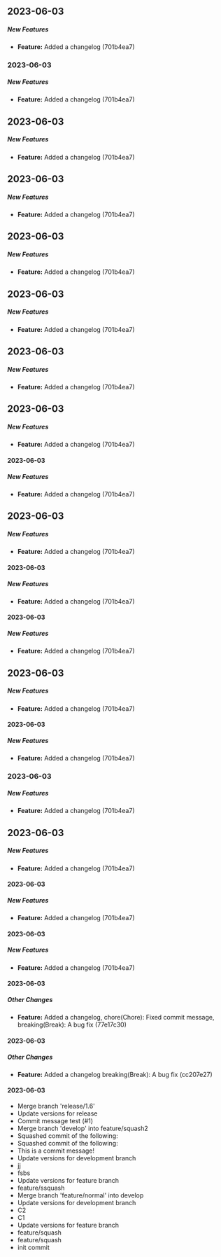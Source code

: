 ## 2023-06-03

##### New Features

* **Feature:**  Added a changelog (701b4ea7)

### 2023-06-03

##### New Features

* **Feature:**  Added a changelog (701b4ea7)

## 2023-06-03

##### New Features

* **Feature:**  Added a changelog (701b4ea7)

## 2023-06-03

##### New Features

* **Feature:**  Added a changelog (701b4ea7)

## 2023-06-03

##### New Features

* **Feature:**  Added a changelog (701b4ea7)

## 2023-06-03

##### New Features

* **Feature:**  Added a changelog (701b4ea7)

## 2023-06-03

##### New Features

* **Feature:**  Added a changelog (701b4ea7)

## 2023-06-03

##### New Features

* **Feature:**  Added a changelog (701b4ea7)

#### 2023-06-03

##### New Features

* **Feature:**  Added a changelog (701b4ea7)

## 2023-06-03

##### New Features

* **Feature:**  Added a changelog (701b4ea7)

#### 2023-06-03

##### New Features

* **Feature:**  Added a changelog (701b4ea7)

#### 2023-06-03

##### New Features

* **Feature:**  Added a changelog (701b4ea7)

## 2023-06-03

##### New Features

* **Feature:**  Added a changelog (701b4ea7)

#### 2023-06-03

##### New Features

* **Feature:**  Added a changelog (701b4ea7)

### 2023-06-03

##### New Features

* **Feature:**  Added a changelog (701b4ea7)

## 2023-06-03

##### New Features

* **Feature:**  Added a changelog (701b4ea7)

#### 2023-06-03

##### New Features

* **Feature:**  Added a changelog (701b4ea7)

#### 2023-06-03

##### New Features

* **Feature:**  Added a changelog (701b4ea7)

#### 2023-06-03

##### Other Changes

* **Feature:**  Added a changelog, chore(Chore): Fixed commit message, breaking(Break): A bug fix (77e17c30)

#### 2023-06-03

##### Other Changes

* **Feature:**  Added a changelog breaking(Break): A bug fix (cc207e27)

#### 2023-06-03

- Merge branch 'release/1.6'
- Update versions for release
- Commit message test (#1)
- Merge branch 'develop' into feature/squash2
- Squashed commit of the following:
- Squashed commit of the following:
- This is a commit message!
- Update versions for development branch
- jj
- fsbs
- Update versions for feature branch
- feature/ssquash
- Merge branch 'feature/normal' into develop
- Update versions for development branch
- C2
- C1
- Update versions for feature branch
- feature/squash
- feature/squash
- init commit
